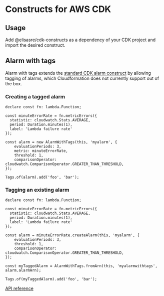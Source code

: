 # Constructs for AWS CDK

## Usage

Add @elisasre/cdk-constructs as a dependency of your CDK project and import the desired construct.

## Alarm with tags

Alarm with tags extends the [standard CDK alarm construct](https://docs.aws.amazon.com/cdk/api/v2/docs/aws-cdk-lib.aws_cloudwatch.Alarm.html) by allowing tagging of alarms, which Cloudformation does not currently support out of the box.

### Creating a tagged alarm

    declare const fn: lambda.Function;

    const minuteErrorRate = fn.metricErrors({
      statistic: cloudwatch.Stats.AVERAGE,
      period: Duration.minutes(1),
      label: 'Lambda failure rate'
    });

    const alarm = new AlarmWithTags(this, 'myalarm', {
        evaluationPeriods: 3,
        metric: minuteErrorRate,
        threshold: 1,
        comparisonOperator: cloudwatch.ComparisonOperator.GREATER_THAN_THRESHOLD,
    });

    Tags.of(alarm).add('foo', 'bar');

### Tagging an existing alarm

    declare const fn: lambda.Function;

    const minuteErrorRate = fn.metricErrors({
      statistic: cloudwatch.Stats.AVERAGE,
      period: Duration.minutes(1),
      label: 'Lambda failure rate'
    });

    const alarm = minuteErrorRate.createAlarm(this, 'myalarm', {
        evaluationPeriods: 3,
        threshold: 1,
        comparisonOperator: cloudwatch.ComparisonOperator.GREATER_THAN_THRESHOLD,
    });

    const myTaggedAlarm = AlarmWithTags.fromArn(this, 'myalarmwithtags', alarm.alarmArn);

    Tags.of(myTaggedAlarm).add('foo', 'bar');


[API reference](API.md)
